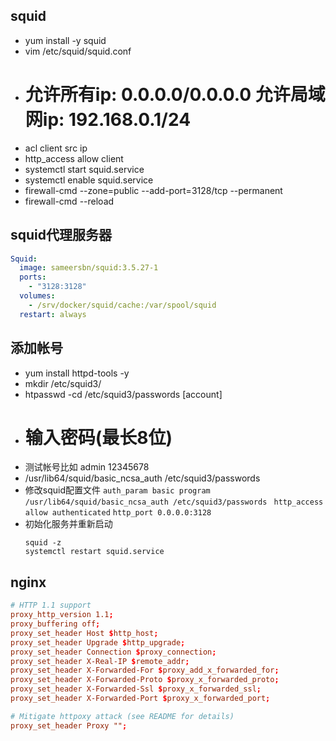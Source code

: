 ## squid
- yum install -y squid
- vim /etc/squid/squid.conf
- # 允许所有ip: 0.0.0.0/0.0.0.0 允许局域网ip: 192.168.0.1/24
- acl client src ip
- http_access allow client
- systemctl start squid.service 
- systemctl enable squid.service
- firewall-cmd --zone=public --add-port=3128/tcp --permanent
- firewall-cmd --reload

## squid代理服务器
```yml
Squid:
  image: sameersbn/squid:3.5.27-1
  ports:
    - "3128:3128"
  volumes:
    - /srv/docker/squid/cache:/var/spool/squid
  restart: always
```

## 添加帐号
- yum install httpd-tools -y
- mkdir /etc/squid3/
- htpasswd -cd /etc/squid3/passwords [account]
- # 输入密码(最长8位)
- 测试帐号比如 admin 12345678
- /usr/lib64/squid/basic_ncsa_auth /etc/squid3/passwords
- 修改squid配置文件
  `auth_param basic program /usr/lib64/squid/basic_ncsa_auth /etc/squid3/passwords `
  `http_access allow authenticated`
  `http_port 0.0.0.0:3128`
- 初始化服务并重新启动
  ```
  squid -z
  systemctl restart squid.service
  ```
## nginx
```conf
# HTTP 1.1 support
proxy_http_version 1.1;
proxy_buffering off;
proxy_set_header Host $http_host;
proxy_set_header Upgrade $http_upgrade;
proxy_set_header Connection $proxy_connection;
proxy_set_header X-Real-IP $remote_addr;
proxy_set_header X-Forwarded-For $proxy_add_x_forwarded_for;
proxy_set_header X-Forwarded-Proto $proxy_x_forwarded_proto;
proxy_set_header X-Forwarded-Ssl $proxy_x_forwarded_ssl;
proxy_set_header X-Forwarded-Port $proxy_x_forwarded_port;

# Mitigate httpoxy attack (see README for details)
proxy_set_header Proxy "";
```